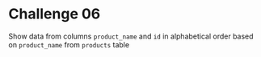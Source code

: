 # Challenge 06
Show data from columns `product_name` and `id` in alphabetical order based on `product_name` from `products` table